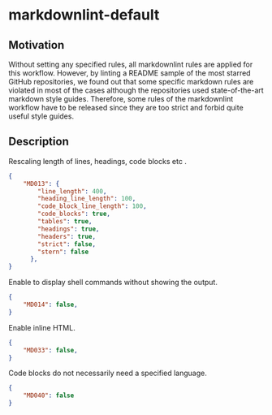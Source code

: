 # markdownlint-default
## Motivation
Without setting any specified rules, all markdownlint rules are applied for this workflow.
However, by linting a README sample of the most starred GitHub repositories, we found out that some specific markdown rules are violated in most of the cases although the repositories used state-of-the-art markdown style guides. Therefore, some rules of the markdownlint workflow have to be released since they are too strict and forbid quite useful style guides.

## Description
Rescaling length of lines, headings, code blocks etc .
```json
{
    "MD013": {
        "line_length": 400,
        "heading_line_length": 100,
        "code_block_line_length": 100,
        "code_blocks": true,
        "tables": true,
        "headings": true,
        "headers": true,
        "strict": false,
        "stern": false
      },
}
```
Enable to display shell commands without showing the output.
```json
{
    "MD014": false,
}
```
Enable inline HTML.
```json
{
    "MD033": false,
}
```
Code blocks do not necessarily need a specified language.
```json
{
    "MD040": false
}
```